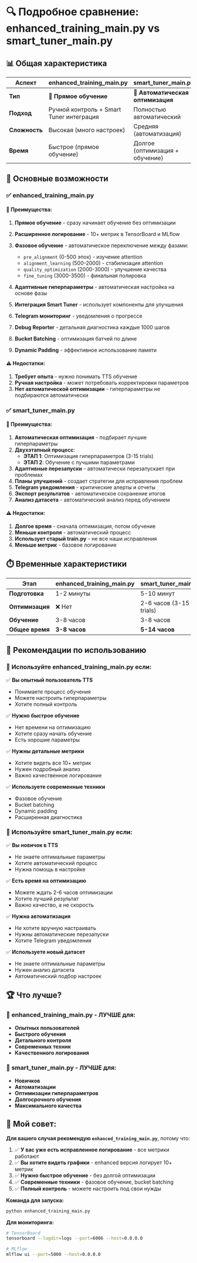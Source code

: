 # 🔍 Подробное сравнение: enhanced_training_main.py vs smart_tuner_main.py

## 📊 **Общая характеристика**

| Аспект | enhanced_training_main.py | smart_tuner_main.py |
|--------|---------------------------|---------------------|
| **Тип** | 🎯 **Прямое обучение** | 🤖 **Автоматическая оптимизация** |
| **Подход** | Ручной контроль + Smart Tuner интеграция | Полностью автоматический |
| **Сложность** | Высокая (много настроек) | Средняя (автоматизация) |
| **Время** | Быстрое (прямое обучение) | Долгое (оптимизация + обучение) |

## 🚀 **Основные возможности**

### ✅ **enhanced_training_main.py**

#### 🎯 **Преимущества:**
1. **Прямое обучение** - сразу начинает обучение без оптимизации
2. **Расширенное логирование** - 10+ метрик в TensorBoard и MLflow
3. **Фазовое обучение** - автоматическое переключение между фазами:
   - `pre_alignment` (0-500 эпох) - изучение attention
   - `alignment_learning` (500-2000) - стабилизация attention
   - `quality_optimization` (2000-3000) - улучшение качества
   - `fine_tuning` (3000-3500) - финальная полировка

4. **Адаптивные гиперпараметры** - автоматическая настройка на основе фазы
5. **Интеграция Smart Tuner** - использует компоненты для улучшения
6. **Telegram мониторинг** - уведомления о прогрессе
7. **Debug Reporter** - детальная диагностика каждые 1000 шагов
8. **Bucket Batching** - оптимизация батчей по длине
9. **Dynamic Padding** - эффективное использование памяти

#### ⚠️ **Недостатки:**
1. **Требует опыта** - нужно понимать TTS обучение
2. **Ручная настройка** - может потребовать корректировки параметров
3. **Нет автоматической оптимизации** - гиперпараметры не подбираются автоматически

### ✅ **smart_tuner_main.py**

#### 🎯 **Преимущества:**
1. **Автоматическая оптимизация** - подбирает лучшие гиперпараметры
2. **Двухэтапный процесс**:
   - **ЭТАП 1**: Оптимизация гиперпараметров (3-15 trials)
   - **ЭТАП 2**: Обучение с лучшими параметрами
3. **Адаптивные перезапуски** - автоматически перезапускает при проблемах
4. **Планы улучшений** - создает стратегии для исправления проблем
5. **Telegram уведомления** - критические алерты и отчеты
6. **Экспорт результатов** - автоматическое сохранение итогов
7. **Анализ датасета** - автоматический анализ перед обучением

#### ⚠️ **Недостатки:**
1. **Долгое время** - сначала оптимизация, потом обучение
2. **Меньше контроля** - автоматический процесс
3. **Использует старый train.py** - не все наши исправления
4. **Меньше метрик** - базовое логирование

## ⏱️ **Временные характеристики**

| Этап | enhanced_training_main.py | smart_tuner_main.py |
|------|---------------------------|---------------------|
| **Подготовка** | 1-2 минуты | 5-10 минут |
| **Оптимизация** | ❌ Нет | 2-6 часов (3-15 trials) |
| **Обучение** | 3-8 часов | 3-8 часов |
| **Общее время** | **3-8 часов** | **5-14 часов** |

## 🎯 **Рекомендации по использованию**

### 🚀 **Используйте enhanced_training_main.py если:**

✅ **Вы опытный пользователь TTS**
- Понимаете процесс обучения
- Можете настроить гиперпараметры
- Хотите полный контроль

✅ **Нужно быстрое обучение**
- Нет времени на оптимизацию
- Хотите сразу начать обучение
- Есть хорошие параметры

✅ **Нужны детальные метрики**
- Хотите видеть все 10+ метрик
- Нужен подробный анализ
- Важно качественное логирование

✅ **Используете современные техники**
- Фазовое обучение
- Bucket batching
- Dynamic padding
- Расширенная диагностика

### 🤖 **Используйте smart_tuner_main.py если:**

✅ **Вы новичок в TTS**
- Не знаете оптимальные параметры
- Хотите автоматический процесс
- Нужна помощь в настройке

✅ **Есть время на оптимизацию**
- Можете ждать 2-6 часов оптимизации
- Хотите лучший результат
- Важно качество, а не скорость

✅ **Нужна автоматизация**
- Не хотите вручную настраивать
- Нужны автоматические перезапуски
- Хотите Telegram уведомления

✅ **Используете новый датасет**
- Не знаете оптимальные параметры
- Нужен анализ датасета
- Автоматический подбор настроек

## 🏆 **Что лучше?**

### 🥇 **enhanced_training_main.py - ЛУЧШЕ для:**
- **Опытных пользователей**
- **Быстрого обучения**
- **Детального контроля**
- **Современных техник**
- **Качественного логирования**

### 🥈 **smart_tuner_main.py - ЛУЧШЕ для:**
- **Новичков**
- **Автоматизации**
- **Оптимизации гиперпараметров**
- **Долгосрочного обучения**
- **Максимального качества**

## 🎯 **Мой совет:**

**Для вашего случая рекомендую `enhanced_training_main.py`**, потому что:

1. ✅ **У вас уже есть исправленное логирование** - все метрики работают
2. ✅ **Вы хотите видеть графики** - enhanced версия логирует 10+ метрик
3. ✅ **Нужно быстрое обучение** - без долгой оптимизации
4. ✅ **Современные техники** - фазовое обучение, bucket batching
5. ✅ **Полный контроль** - можете настроить под свои нужды

**Команда для запуска:**
```bash
python enhanced_training_main.py
```

**Для мониторинга:**
```bash
# TensorBoard
tensorboard --logdir=logs --port=6006 --host=0.0.0.0

# MLflow
mlflow ui --port=5000 --host=0.0.0.0
``` 